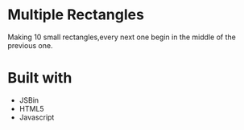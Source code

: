 # Multiple Rectangles

Making 10 small rectangles,every next one begin in the middle of the previous one.

# Built with

- JSBin
- HTML5
- Javascript

